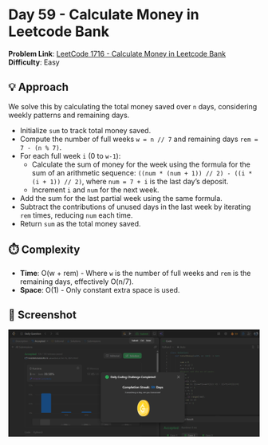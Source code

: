 # Day 59 - Calculate Money in Leetcode Bank

**Problem Link**: [LeetCode 1716 - Calculate Money in Leetcode Bank](https://leetcode.com/problems/calculate-money-in-leetcode-bank/)  
**Difficulty**: Easy

## 💡 Approach

We solve this by calculating the total money saved over `n` days, considering weekly patterns and remaining days.

- Initialize `sum` to track total money saved.
- Compute the number of full weeks `w = n // 7` and remaining days `rem = 7 - (n % 7)`.
- For each full week `i` (0 to `w-1`):
  - Calculate the sum of money for the week using the formula for the sum of an arithmetic sequence: `((num * (num + 1)) // 2) - ((i * (i + 1)) // 2)`, where `num = 7 + i` is the last day’s deposit.
  - Increment `i` and `num` for the next week.
- Add the sum for the last partial week using the same formula.
- Subtract the contributions of unused days in the last week by iterating `rem` times, reducing `num` each time.
- Return `sum` as the total money saved.

## ⏱️ Complexity

- **Time**: O(w + rem) - Where `w` is the number of full weeks and `rem` is the remaining days, effectively O(n/7).
- **Space**: O(1) - Only constant extra space is used.

## 📸 Screenshot
![Solution Screenshot](screenshot.png)